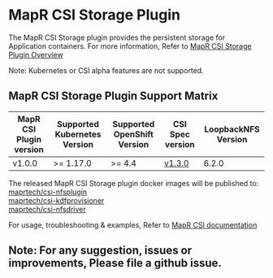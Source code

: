# MapR CSI Storage Plugin

The MapR CSI Storage plugin provides the persistent storage for Application containers. 
For more information, Refer to [MapR CSI Storage Plugin Overview](https://docs.datafabric.hpe.com/home/CSIdriver/csi_overview.html)

Note: Kubernetes or CSI alpha features are not supported.

## MapR CSI Storage Plugin Support Matrix

<table>
  <thead>
    <tr>
      <th>MapR CSI Plugin version</th>
      <th>Supported Kubernetes Version</th>
      <th>Supported OpenShift Version</th>
      <th>CSI Spec version</th>
      <th>LoopbackNFS Version</th>
    </tr>
  </thead>
  <tbody>
    <tr>
      <td>v1.0.0</td>
      <td>>= 1.17.0</td>
      <td>>= 4.4</td>
      <td><a href="https://github.com/container-storage-interface/spec/blob/v1.3.0/spec.md">v1.3.0</a></td>
      <td>6.2.0</td>
    </tr>
  </tbody>
</table>

The released MapR CSI Storage plugin docker images will be published to:  
[maprtech/csi-nfsplugin](https://hub.docker.com/r/maprtech/csi-nfsplugin)  
[maprtech/csi-kdfprovisioner](https://hub.docker.com/r/maprtech/csi-kdfprovisioner)  
[maprtech/csi-nfsdriver](https://hub.docker.com/r/maprtech/csi-nfsdriver)  


For usage, troubleshooting & examples, Refer to [MapR CSI documentation](https://docs.datafabric.hpe.com/home/CSIdriver/csi_using_and_troubleshooting.html)

## Note: For any suggestion, issues or improvements, Please file a github issue.
